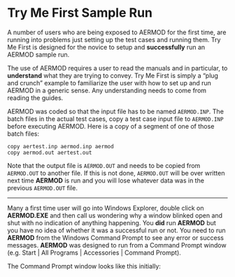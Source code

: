 
# Try Me First Sample Run

A number of users who are being exposed to AERMOD for the first time, are running into problems 
just setting up the test cases and running them. Try Me First is designed for the novice to setup 
and **successfully** run an AERMOD sample run.

The use of AERMOD requires a user to read the manuals and in particular, to **understand** what 
they are trying to convey. Try Me First is simply a “plug and crunch” example to familiarize the 
user with how to set up and run AERMOD in a generic sense. Any understanding needs to come from 
reading the guides.

AERMOD was coded so that the input file has to be named `AERMOD.INP`. The batch files in the 
actual test cases, copy a test case input file to `AERMOD.INP` before executing AERMOD. Here is 
a copy of a segment of one of those batch files:

```terminal
copy aertest.inp aermod.inp aermod
copy aermod.out aertest.out
```

Note that the output file is `AERMOD.OUT` and needs to be copied from `AERMOD.OUT` to another 
file. If this is not done, `AERMOD.OUT` will be over written next time **AERMOD** is run and 
you will lose whatever data was in the previous `AERMOD.OUT` file.
***********************************************************************************************
Many a first time user will go into Windows Explorer, double click on **AERMOD.EXE** and then 
call us wondering why a window blinked open and shut with no indication of anything happening. 
You **did** run **AERMOD** but you have no idea of whether it was a successful run or not. You 
need to run **AERMOD** from the Windows Command Prompt to see any error or success messages. 
**AERMOD** was designed to run from a Command Prompt window (e.g. Start | All Programs | 
Accessories | Command Prompt).

The Command Prompt window looks like this initially:

<!--
***********************************************************************************************
-->
